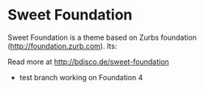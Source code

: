Sweet Foundation
===

Sweet Foundation is a theme based on Zurbs foundation (http://foundation.zurb.com). Its:

Read more at http://bdisco.de/sweet-foundation

* test branch working on Foundation 4

